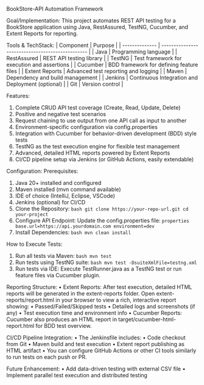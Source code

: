 BookStore-API Automation Framework
 
Goal/Implementation:
This project automates REST API testing for a BookStore application using Java, RestAssured, TestNG, Cucumber, and Extent Reports for reporting. 
 
Tools & TechStack:
| Component | Purpose | | -------------- | ------------------------------------------------ | | Java | Programming language | | RestAssured | REST API testing library | | TestNG | Test framework for execution and assertions | | Cucumber | BDD framework for defining feature files | | Extent Reports | Advanced test reporting and logging | | Maven | Dependency and build management | | Jenkins | Continuous Integration and Deployment (optional) | | Git | Version control |
 
Features:
1.	Complete CRUD API test coverage (Create, Read, Update, Delete)
2.	Positive and negative test scenarios
3.	Request chaining to use output from one API call as input to another
4.	Environment-specific configuration via config.properties
5.	Integration with Cucumber for behavior-driven development (BDD) style tests
6.	TestNG as the test execution engine for flexible test management
7.	Advanced, detailed HTML reports powered by Extent Reports
8.	CI/CD pipeline setup via Jenkins (or GitHub Actions, easily extendable)
 


Configuration:
Prerequisites:
1.	Java 20+ installed and configured
2.	Maven installed (mvn command available)
3.	IDE of choice (IntelliJ, Eclipse, VSCode)
4.	Jenkins (optional) for CI/CD
5.	Clone the Repository: 
`bash git clone https://your-repo-url.git cd your-project `
6.	Configure API Endpoint: Update the config.properties file: 
`properties base.url=https://api.yourdomain.com environment=dev `
7.	Install Dependencies: 
`bash mvn clean install `
 
How to Execute Tests:
1. Run all tests via Maven: 
`bash mvn test `
2. Run tests using TestNG suite: 
`bash mvn test -DsuiteXmlFile=testng.xml `
3.	Run tests via IDE: Execute TestRunner.java as a TestNG test or run feature files via Cucumber plugin.
 
Reporting Structure:
•	Extent Reports: After test execution, detailed HTML reports will be generated in the extent-reports folder. Open extent-reports/report.html in your browser to view a rich, interactive report showing:
•	Passed/Failed/Skipped tests
•	Detailed logs and screenshots (if any)
•	Test execution time and environment info
•	Cucumber Reports: Cucumber also produces an HTML report in target/cucumber-html-report.html for BDD test overview.
 
CI/CD Pipeline Integration:
•	The Jenkinsfile includes:
•	Code checkout from Git
•	Maven build and test execution
•	Extent report publishing as HTML artifact
•	You can configure GitHub Actions or other CI tools similarly to run tests on each push or PR.
 
Future Enhancement:
•	Add data-driven testing with external CSV file
•	Implement parallel test execution and distributed testing
 
